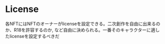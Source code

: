 # License

各NFTにはNFTのオーナーがlicenseを設定できる。二次創作を自由に出来るのか、R18を許容するのか, など自由に決められる。一番そのキャラクターに適したlicenseを設定するべきだ
